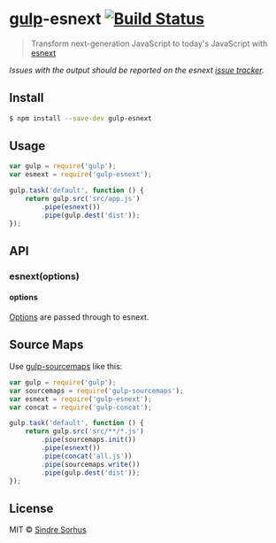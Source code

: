 # [gulp](http://gulpjs.com)-esnext [![Build Status](https://travis-ci.org/sindresorhus/gulp-esnext.svg?branch=master)](https://travis-ci.org/sindresorhus/gulp-esnext)

> Transform next-generation JavaScript to today's JavaScript with [esnext](https://github.com/esnext/esnext)

*Issues with the output should be reported on the esnext [issue tracker](https://github.com/esnext/esnext/issues).*


## Install

```sh
$ npm install --save-dev gulp-esnext
```


## Usage

```js
var gulp = require('gulp');
var esnext = require('gulp-esnext');

gulp.task('default', function () {
	return gulp.src('src/app.js')
		.pipe(esnext())
		.pipe(gulp.dest('dist'));
});
```


## API

### esnext(options)

#### options

[Options](https://github.com/esnext/esnext/blob/fbfba30fb31893bd03cedb73fa97b91fa0b6dd01/lib/index.js#L29) are passed through to esnext.


## Source Maps

Use [gulp-sourcemaps](https://github.com/floridoo/gulp-sourcemaps) like this:

```js
var gulp = require('gulp');
var sourcemaps = require('gulp-sourcemaps');
var esnext = require('gulp-esnext');
var concat = require('gulp-concat');

gulp.task('default', function () {
	return gulp.src('src/**/*.js')
		.pipe(sourcemaps.init())
		.pipe(esnext())
		.pipe(concat('all.js'))
		.pipe(sourcemaps.write())
		.pipe(gulp.dest('dist'));
});
```


## License

MIT © [Sindre Sorhus](http://sindresorhus.com)
